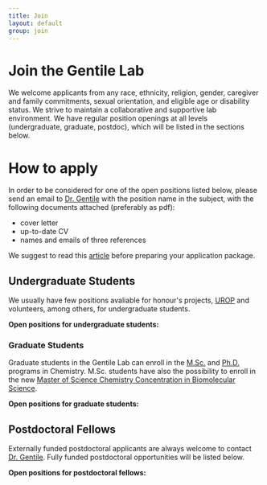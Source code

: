 ```yaml
---
title: Join
layout: default
group: join
---
```


# Join the Gentile Lab
We welcome applicants from any race, ethnicity, religion, gender, caregiver and family commitments, sexual orientation, and eligible age or disability status. We strive to maintain a collaborative and supportive lab environment. We have regular position openings at all levels (undergraduate, graduate, postdoc), which will be listed in the sections below.

# How to apply

In order to be considered for one of the open positions listed below, please send an email to [Dr. Gentile](fgentile@uottawa.ca) with the position name in the subject, with the following documents attached (preferably as pdf):

- cover letter
- up-to-date CV
- names and emails of three references

We suggest to read this [article](https://www.nature.com/articles/d41586-023-00786-8) before preparing your application package.

## Undergraduate Students

We usually have few positions avaliable for honour's projects, [UROP](https://www.uottawa.ca/research-innovation/sites/g/files/bhrskd326/files/2022-08/IREX%20Guidelines%20-%20UROP%202022-23_2.pdf) and volunteers, among others, for undergraduate students.

**Open positions for undergraduate students:**

### Graduate Students

Graduate students in the Gentile Lab can enroll in the [M.Sc.](https://catalogue.uottawa.ca/en/graduate/master-science-chemistry/) and [Ph.D.](https://catalogue.uottawa.ca/en/graduate/doctorate-philosophy-chemistry/)  programs in Chemistry. M.Sc. students have also the possibility to enroll in the new [Master of Science Chemistry Concentration in Biomolecular Science](https://catalogue.uottawa.ca/en/graduate/master-science-chemistry-concentration-biomolecular-science).

**Open positions for graduate students:**

## Postdoctoral Fellows

Externally funded postdoctoral applicants are always welcome to contact [Dr. Gentile](fgentile@uottawa.ca). Fully funded postdoctoral opportunities will be listed below.

**Open positions for postdoctoral fellows:**


